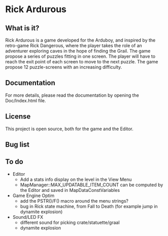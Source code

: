 # Rick Ardurous

## What is it?

Rick Ardurous is a game developed for the Arduboy, and inspired by the retro-game Rick Dangerous, where the player takes the role of an adventurer exploring caves in the hope of finding the Grail. The game propose a series of puzzles fitting in one screen. The player will have to reach the exit point of each screen to move to the next puzzle. The game propose 12 puzzle-screens with an increasing difficulty.

## Documentation

For more details, please read the documentation by opening the Doc/Index.html file.

## License

This project is open source, both for the game and the Editor.

## Bug list

## To do
- Editor
	- Add a stats info display on the level in the View Menu
	- MapManager::MAX_UPDATABLE_ITEM_COUNT can be computed by the Editor and saved in MapDataConstVariables
- Game Engine Optim
	- add the PSTR()/F() macro around the menu strings?
	- bug in Rick state machine, from Fall to Death (for example jump in dynamite explosion)
- Sound/LED FX
	- different sound for picking crate/statuette/graal
	- dynamite explosion

